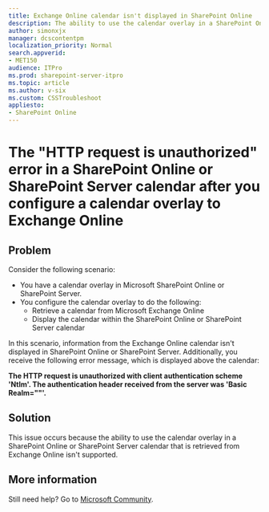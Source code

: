 ```yaml
---
title: Exchange Online calendar isn't displayed in SharePoint Online
description: The ability to use the calendar overlay in a SharePoint Online or SharePoint Server calendar that's retrieved from Exchange Online isn't supported.
author: simonxjx
manager: dcscontentpm
localization_priority: Normal
search.appverid: 
- MET150
audience: ITPro
ms.prod: sharepoint-server-itpro
ms.topic: article
ms.author: v-six
ms.custom: CSSTroubleshoot
appliesto:
- SharePoint Online
---
```


# The "HTTP request is unauthorized" error in a SharePoint Online or SharePoint Server calendar after you configure a calendar overlay to Exchange Online

## Problem

Consider the following scenario:

- You have a calendar overlay in Microsoft SharePoint Online or SharePoint Server.
- You configure the calendar overlay to do the following:
  - Retrieve a calendar from Microsoft Exchange Online
  - Display the calendar within the SharePoint Online or SharePoint Server calendar

In this scenario, information from the Exchange Online calendar isn't displayed in SharePoint Online or SharePoint Server. Additionally, you receive the following error message, which is displayed above the calendar:

**The HTTP request is unauthorized with client authentication scheme 'Ntlm'. The authentication header received from the server was 'Basic Realm=""'.**

## Solution

This issue occurs because the ability to use the calendar overlay in a SharePoint Online or SharePoint Server calendar that is retrieved from Exchange Online isn't supported.

## More information

Still need help? Go to [Microsoft Community](https://answers.microsoft.com).
